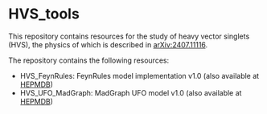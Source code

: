 # HVS_tools
This repository contains resources for the study of heavy vector singlets (HVS), the physics of which is described in [arXiv:2407.11116](https://arxiv.org/abs/2407.11117).

The repository contains the following resources:

* HVS_FeynRules: FeynRules model implementation v1.0 (also available at [HEPMDB](https://hepmdb.soton.ac.uk/index.php?mod=user&act=showmodel&id=349))
* HVS_UFO_MadGraph: MadGraph UFO model v1.0 (also available at [HEPMDB](https://hepmdb.soton.ac.uk/index.php?mod=user&act=showmodel&id=349))
